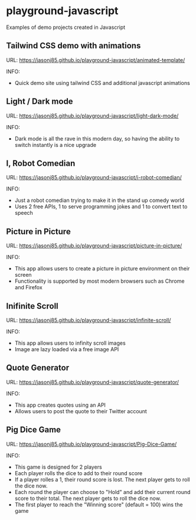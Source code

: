 # playground-javascript
Examples of demo projects created in Javascript

## Tailwind CSS demo with animations
URL: https://jasonj85.github.io/playground-javascript/animated-template/

INFO:
* Quick demo site using tailwind CSS and additional javascript animations

## Light / Dark mode
URL: https://jasonj85.github.io/playground-javascript/light-dark-mode/

INFO:
* Dark mode is all the rave in this modern day, so having the ability to switch instantly is a nice upgrade

## I, Robot Comedian
URL: https://jasonj85.github.io/playground-javascript/i-robot-comedian/

INFO:
* Just a robot comedian trying to make it in the stand up comedy world
* Uses 2 free APIs, 1 to serve programming jokes and 1 to convert text to speech

## Picture in Picture
URL: https://jasonj85.github.io/playground-javascript/picture-in-picture/

INFO:
* This app allows users to create a picture in picture environment on their screen
* Functionality is supported by most modern browsers such as Chrome and Firefox

## Inifinite Scroll
URL: https://jasonj85.github.io/playground-javascript/infinite-scroll/

INFO: 
* This app allows users to infinity scroll images 
* Image are lazy loaded via a free image API

## Quote Generator
URL: https://jasonj85.github.io/playground-javascript/quote-generator/

INFO:
* This app creates quotes using an API
* Allows users to post the quote to their Twitter account

## Pig Dice Game
URL: https://jasonj85.github.io/playground-javascript/Pig-Dice-Game/

INFO:
* This game is designed for 2 players
* Each player rolls the dice to add to their round score
* If a player rolles a 1, their round score is lost. The next player gets to roll the dice now.
* Each round the player can choose to "Hold" and add their current round score to their total. The next player gets to roll the dice now.
* The first player to reach the "Winning score" (default = 100) wins the game
